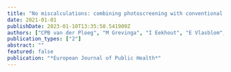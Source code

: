 ```yaml
---
title: "No miscalculations: combining photoscreening with conventional visual-acuity measurement is promising to detect amblyopia at 3 years and 3 years and 9 months"
date: 2021-01-01
publishDate: 2023-01-10T13:35:50.541909Z
authors: ["CPB van der Ploeg", "M Grevinga", "I Eekhout", "E Vlasblom", "CI Lanting", "HM van Minderhout", "J Dijk-van der Poel", "ME van den Akker-van Marle", "PH Verkerk"]
publication_types: ["2"]
abstract: ""
featured: false
publication: "*European Journal of Public Health*"
---
```


